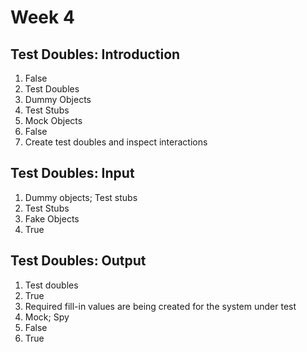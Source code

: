 # Week 4
## Test Doubles: Introduction
1. False
2. Test Doubles
3. Dummy Objects
4. Test Stubs
5. Mock Objects
6. False
7. Create test doubles and inspect interactions

## Test Doubles: Input
1. Dummy objects; Test stubs
2. Test Stubs
3. Fake Objects
4. True

## Test Doubles: Output
1. Test doubles
2. True
3. Required fill-in values are being created for the system under test
4. Mock; Spy
5. False
6. True
 